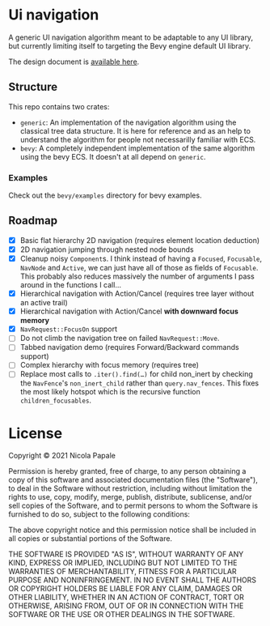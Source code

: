 # Ui navigation

A generic UI navigation algorithm meant to be adaptable to any UI library, but
currently limiting itself to targeting the Bevy engine default UI library.

The design document is [available here](https://github.com/nicopap/rfcs/blob/ui-navigation/rfcs/41-ui-navigation.md).

## Structure

This repo contains two crates:
* `generic`: An implementation of the navigation algorithm using the classical
  tree data structure. It is here for reference and as an help to understand
  the algorithm for people not necessarilly familiar with ECS.
* `bevy`: A completely independent implementation of the same algorithm using
  the bevy ECS. It doesn't at all depend on `generic`.

### Examples

Check out the `bevy/examples` directory for bevy examples.

## Roadmap

- [X] Basic flat hierarchy 2D navigation (requires element location deduction)
- [X] 2D navigation jumping through nested node bounds
- [X] Cleanup noisy `Component`s. I think instead of having a `Focused`,
      `Focusable`, `NavNode` and `Active`, we can just have all of those as
      fields of `Focusable`. This probably also reduces massively the number of
      arguments I pass around in the functions I call…
- [X] Hierarchical navigation with Action/Cancel (requires tree layer without
      an active trail)
- [X] Hierarchical navigation with Action/Cancel **with downward focus memory**
- [X] `NavRequest::FocusOn` support
- [ ] Do not climb the navigation tree on failed `NavRequest::Move`.
- [ ] Tabbed navigation demo (requires Forward/Backward commands support)
- [ ] Complex hierarchy with focus memory (requires tree)
- [ ] Replace most calls to `.iter().find(…)` for child non_inert by checking
      the `NavFence`'s `non_inert_child` rather than `query.nav_fences`. This
      fixes the most likely hotspot which is the recursive function
      `children_focusables`.

# License

Copyright © 2021 Nicola Papale

Permission is hereby granted, free of charge, to any person obtaining
a copy of this software and associated documentation files (the "Software"),
to deal in the Software without restriction, including without limitation
the rights to use, copy, modify, merge, publish, distribute, sublicense,
and/or sell copies of the Software, and to permit persons to whom the
Software is furnished to do so, subject to the following conditions:

The above copyright notice and this permission notice shall be included
in all copies or substantial portions of the Software.

THE SOFTWARE IS PROVIDED "AS IS", WITHOUT WARRANTY OF ANY KIND,
EXPRESS OR IMPLIED, INCLUDING BUT NOT LIMITED TO THE WARRANTIES
OF MERCHANTABILITY, FITNESS FOR A PARTICULAR PURPOSE AND NONINFRINGEMENT.
IN NO EVENT SHALL THE AUTHORS OR COPYRIGHT HOLDERS BE LIABLE FOR ANY CLAIM,
DAMAGES OR OTHER LIABILITY, WHETHER IN AN ACTION OF CONTRACT,
TORT OR OTHERWISE, ARISING FROM, OUT OF OR IN CONNECTION WITH THE SOFTWARE
OR THE USE OR OTHER DEALINGS IN THE SOFTWARE.

